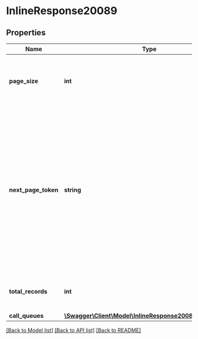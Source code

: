 # InlineResponse20089

## Properties
Name | Type | Description | Notes
------------ | ------------- | ------------- | -------------
**page_size** | **int** | The number of records returned from a single API call. | [optional] 
**next_page_token** | **string** | The next page token is used to paginate through large result sets. A next page token will be returned whenever the set of available results exceeds the current page size. The expiration period for this token is 15 minutes. | [optional] 
**total_records** | **int** | The total number of records found for this query. | [optional] 
**call_queues** | [**\Swagger\Client\Model\InlineResponse20089CallQueues[]**](InlineResponse20089CallQueues.md) |  | [optional] 

[[Back to Model list]](../README.md#documentation-for-models) [[Back to API list]](../README.md#documentation-for-api-endpoints) [[Back to README]](../README.md)


